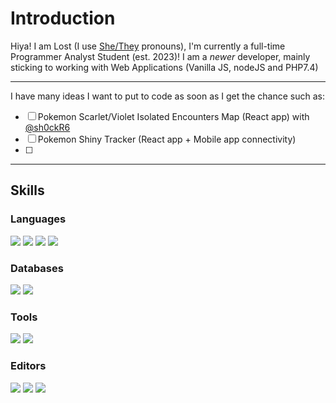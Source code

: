 # Introduction
Hiya! I am Lost (I use [She/They](https://en.pronouns.page/@Lost167) pronouns), I'm currently a full-time Programmer Analyst Student (est. 2023)! I am a *newer* developer, mainly sticking to working with Web Applications (Vanilla JS, nodeJS and PHP7.4)

---

I have many ideas I want to put to code as soon as I get the chance such as:
- [ ] Pokemon Scarlet/Violet Isolated Encounters Map (React app) with [@sh0ckR6](https://github.com/sh0ckR6)
- [ ] Pokemon Shiny Tracker (React app + Mobile app connectivity)
- [ ] 

---

## Skills

### Languages

![](https://img.shields.io/badge/LANG-JavaScript-informational?colorA=181B20&style=for-the-badge&logo=javascript&logoColor=white&color=552586)
![](https://img.shields.io/badge/LANG-PHP-informational?colorA=181B20&style=for-the-badge&logo=php&logoColor=white&color=552586)
![](https://img.shields.io/badge/LANG-Java-informational?colorA=181B20&style=for-the-badge&logo=openjdk&logoColor=white&color=552586)
![](https://img.shields.io/badge/LANG-C%23-informational?colorA=181B20&style=for-the-badge&logo=c-sharp&logoColor=white&color=552586)

### Databases

![](https://img.shields.io/badge/Database-MySQL-informational?colorA=181B20&style=for-the-badge&logo=mysql&logoColor=white&color=6A359C)
![](https://img.shields.io/badge/Database-MongoDB-informational?colorA=181B20&style=for-the-badge&logo=mongodb&logoColor=white&color=6A359C)

### Tools

![](https://img.shields.io/badge/TOOLS-Node.js-informational?colorA=181B20&style=for-the-badge&logo=node.js&logoColor=white&color=804FB3)
![](https://img.shields.io/badge/TOOLS-React-informational?colorA=181B20&style=for-the-badge&logo=react&logoColor=white&color=804FB3)

### Editors

![](https://img.shields.io/badge/IDE-Visual%20Studio%20Code-informational?colorA=181B20&style=for-the-badge&logo=visual-studio-code&logoColor=white&color=9969C7)
![](https://img.shields.io/badge/IDE-Net%20Beans-informational?colorA=181B20&style=for-the-badge&logo=apache-netbeans-IDE&logoColor=white&color=9969C7)
![](https://img.shields.io/badge/IDE-Visual%20Studio-informational?colorA=181B20&style=for-the-badge&logo=visual-studio&logoColor=white&color=9969C7)

<!--
**Lost167/Lost167** is a ✨ _special_ ✨ repository because its `README.md` (this file) appears on your GitHub profile.

Here are some ideas to get you started:

- 🔭 I’m currently working on ...
- 🌱 I’m currently learning ...
- 👯 I’m looking to collaborate on ...
- 🤔 I’m looking for help with ...
- 💬 Ask me about ...
- 📫 How to reach me: ...
- 😄 Pronouns: ...
- ⚡ Fun fact: ...
-->
